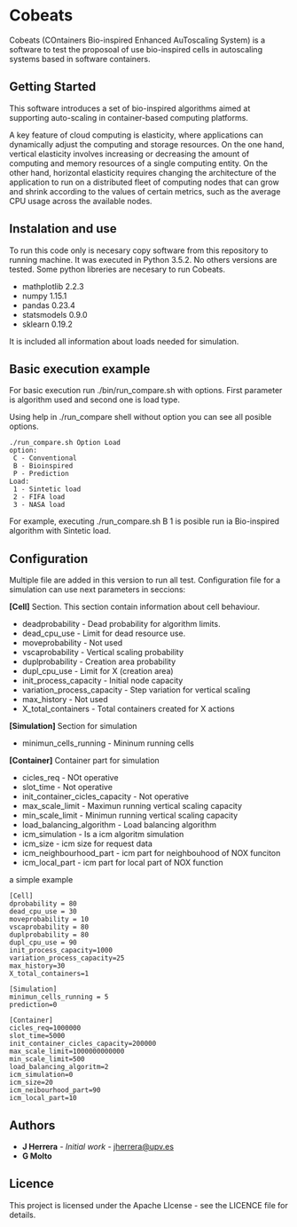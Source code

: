 # Cobeats

Cobeats (COntainers Bio-inspired Enhanced AuToscaling System) is a software to test the proposoal of use bio-inspired cells in autoscaling systems based in software containers. 

## Getting Started
This software introduces a set of bio-inspired algorithms aimed at supporting auto-scaling in container-based computing platforms.

A key feature of cloud computing is elasticity, where applications can dynamically adjust the computing and storage resources. On the one hand, vertical elasticity involves increasing or decreasing the amount of computing and memory resources of a single computing entity. On the other hand, horizontal elasticity requires changing the architecture of the application to run on a distributed fleet of computing nodes that can grow and shrink according to the values of certain metrics, such as the average CPU usage across the available nodes.

## Instalation and use
To run this code only is necesary copy software from this repository to running machine. It was executed in Python 3.5.2. No others versions are tested.
Some python libreries are necesary to run Cobeats. 

* mathplotlib 2.2.3
* numpy 1.15.1
* pandas 0.23.4
* statsmodels 0.9.0
* sklearn 0.19.2

It is included all information about loads needed for simulation.

## Basic execution example

For basic execution run ./bin/run_compare.sh with options. First parameter is algorithm used and second one is load type.

Using help in ./run_compare shell without option  you can see all posible options.

```
./run_compare.sh Option Load
option: 
 C - Conventional
 B - Bioinspired
 P - Prediction
Load: 
 1 - Sintetic load
 2 - FIFA load
 3 - NASA load
```

For example, executing ./run_compare.sh B 1  is posible run ia Bio-inspired algorithm with Sintetic load.


## Configuration
Multiple file are added in this version to run all test. Configuration file for a simulation can use next parameters in seccions:

**[Cell]** Section. This section contain information about cell behaviour.
* deadprobability - Dead probability for algorithm limits.
* dead_cpu_use - Limit for dead resource use.
* moveprobability - Not used
* vscaprobability - Vertical scaling probability
* duplprobability - Creation area probability
* dupl_cpu_use - Limit for X (creation area)
* init_process_capacity - Initial node capacity
* variation_process_capacity - Step variation for vertical scaling
* max_history - Not used
* X_total_containers - Total containers created for X actions

**[Simulation]** Section for simulation
* minimun_cells_running - Mininum running cells

**[Container]** Container part for simulation
* cicles_req - NOt operative
* slot_time - Not operative
* init_container_cicles_capacity - Not operative
* max_scale_limit - Maximun running vertical scaling capacity
* min_scale_limit - Minimun running vertical scaling capacity
* load_balancing_algorithm - Load balancing algorithm
* icm_simulation - Is a icm algoritm simulation
* icm_size - icm size for request data
* icm_neighbourhood_part - icm part for neighbouhood of NOX funciton
* icm_local_part - icm part for local part of NOX function

a simple example
```
[Cell]
dprobability = 80
dead_cpu_use = 30
moveprobability = 10
vscaprobability = 80
duplprobability = 80
dupl_cpu_use = 90
init_process_capacity=1000
variation_process_capacity=25
max_history=30
X_total_containers=1

[Simulation]
minimun_cells_running = 5
prediction=0

[Container]
cicles_req=1000000
slot_time=5000
init_container_cicles_capacity=200000
max_scale_limit=1000000000000
min_scale_limit=500
load_balancing_algoritm=2
icm_simulation=0
icm_size=20
icm_neibourhood_part=90
icm_local_part=10
```

## Authors

* **J Herrera** - *Initial work* - jherrera@upv.es
* **G Molto**

## Licence

This project is licensed under the Apache LIcense - see the LICENCE file for details.

